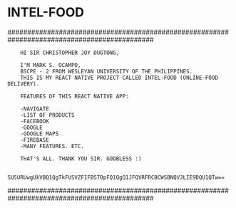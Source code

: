 # INTEL-FOOD
 
 #############################################################################################

        HI SIR CHRISTOPHER JOY DUGTONG,

        I'M MARK S. OCAMPO,
        BSCPE - 2 FROM WESLEYAN UNIVERSITY OF THE PHILIPPINES.
        THIS IS MY REACT NATIVE PROJECT CALLED INTEL-FOOD (ONLINE-FOOD DELIVERY).

        FEATURES OF THIS REACT NATIVE APP:

        -NAVIGATE
        -LIST OF PRODUCTS
        -FACEBOOK
        -GOOGLE
        -GOOGLE MAPS
        -FIREBASE
        -MANY FEATURES. ETC.

        THAT'S ALL. THANK YOU SIR. GODBLESS :)

        SU5URUwgUkVBQ1QgTkFUSVZFIFBST0pFQ1QgQ1JFQVRFRCBCWSBNQVJLIE9DQU1QTw==

 #############################################################################################